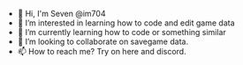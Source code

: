 - 👋 Hi, I'm Seven @im704
- 👀 I’m interested in learning how to code and edit game data
- 🌱 I’m currently learning how to code or something similar
- 💞️ I’m looking to collaborate on savegame data.
- 📫 How to reach me?  Try on here and discord.


<!---
im704/im704 is a ✨ special ✨ repository because its `README.md` (this file) appears on your GitHub profile.
You can click the Preview link to take a look at your changes.
--->
